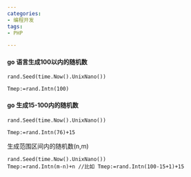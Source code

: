 ```yaml
---
categories: 
- 编程开发
tags:
- PHP

---
```


#### go 语言生成100以内的随机数

```
rand.Seed(time.Now().UnixNano())

Tmep:=rand.Intn(100)
```

#### go 生成15-100内的随机数

```
rand.Seed(time.Now().UnixNano())

Tmep:=rand.Intn(76)+15
```

生成范围区间内的随机数(n,m)

```
rand.Seed(time.Now().UnixNano())
Tmep:=rand.Intn(m-n)+n //比如 Tmep:=rand.Intn(100-15+1)+15
```



